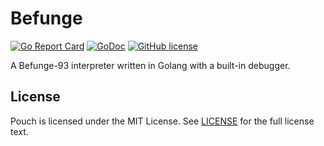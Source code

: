 # Befunge

[![Go Report Card](https://goreportcard.com/badge/github.com/wzshiming/befunge)](https://goreportcard.com/report/github.com/wzshiming/befunge)
[![GoDoc](https://godoc.org/github.com/wzshiming/befunge?status.svg)](https://godoc.org/github.com/wzshiming/befunge)
[![GitHub license](https://img.shields.io/github/license/wzshiming/befunge.svg)](https://github.com/wzshiming/befunge/blob/master/LICENSE)

A Befunge-93 interpreter written in Golang with a built-in debugger.

## License

Pouch is licensed under the MIT License. See [LICENSE](https://github.com/wzshiming/befunge/blob/master/LICENSE) for the full license text.